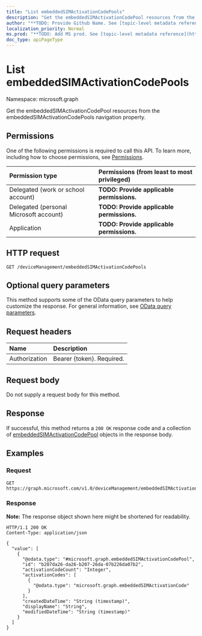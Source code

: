 ```yaml
---
title: "List embeddedSIMActivationCodePools"
description: "Get the embeddedSIMActivationCodePool resources from the embeddedSIMActivationCodePools navigation property."
author: "**TODO: Provide Github Name. See [topic-level metadata reference](https://msgo.azurewebsites.net/add/document/guidelines/metadata.html#topic-level-metadata)**"
localization_priority: Normal
ms.prod: "**TODO: Add MS prod. See [topic-level metadata reference](https://msgo.azurewebsites.net/add/document/guidelines/metadata.html#topic-level-metadata)**"
doc_type: apiPageType
---
```


# List embeddedSIMActivationCodePools
Namespace: microsoft.graph



Get the embeddedSIMActivationCodePool resources from the embeddedSIMActivationCodePools navigation property.

## Permissions
One of the following permissions is required to call this API. To learn more, including how to choose permissions, see [Permissions](/graph/permissions-reference).

|Permission type|Permissions (from least to most privileged)|
|:---|:---|
|Delegated (work or school account)|**TODO: Provide applicable permissions.**|
|Delegated (personal Microsoft account)|**TODO: Provide applicable permissions.**|
|Application|**TODO: Provide applicable permissions.**|

## HTTP request

<!-- {
  "blockType": "ignored"
}
-->
``` http
GET /deviceManagement/embeddedSIMActivationCodePools
```

## Optional query parameters
This method supports some of the OData query parameters to help customize the response. For general information, see [OData query parameters](/graph/query-parameters).

## Request headers
|Name|Description|
|:---|:---|
|Authorization|Bearer {token}. Required.|

## Request body
Do not supply a request body for this method.

## Response

If successful, this method returns a `200 OK` response code and a collection of [embeddedSIMActivationCodePool](../resources/embeddedsimactivationcodepool.md) objects in the response body.

## Examples

### Request
<!-- {
  "blockType": "request",
  "name": "list_embeddedsimactivationcodepool"
}
-->
``` http
GET https://graph.microsoft.com/v1.0/deviceManagement/embeddedSIMActivationCodePools
```


### Response
**Note:** The response object shown here might be shortened for readability.
<!-- {
  "blockType": "response",
  "truncated": true,
  "@odata.type": "Collection(microsoft.graph.embeddedSIMActivationCodePool)"
}
-->
``` http
HTTP/1.1 200 OK
Content-Type: application/json

{
  "value": [
    {
      "@odata.type": "#microsoft.graph.embeddedSIMActivationCodePool",
      "id": "b207da26-da26-b207-26da-07b226da07b2",
      "activationCodeCount": "Integer",
      "activationCodes": [
        {
          "@odata.type": "microsoft.graph.embeddedSIMActivationCode"
        }
      ],
      "createdDateTime": "String (timestamp)",
      "displayName": "String",
      "modifiedDateTime": "String (timestamp)"
    }
  ]
}
```

